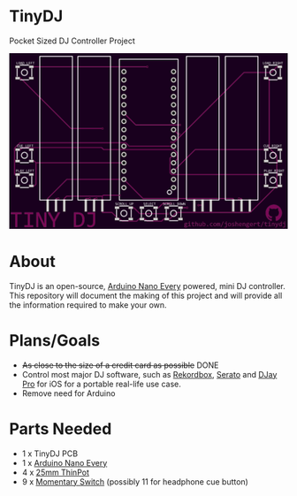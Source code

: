 # TinyDJ
Pocket Sized DJ Controller Project

![Current PCB Design](https://github.com/joshengert/tinydj/blob/main/Images/board%20v1.1.png)

# About

TinyDJ is an open-source, [Arduino Nano Every](https://store-usa.arduino.cc/products/arduino-nano-every) powered, mini DJ controller. This repository will document the making of this project and will provide all the information required to make your own.

# Plans/Goals

- ~~As close to the size of a credit card as possible~~ DONE
- Control most major DJ software, such as [Rekordbox](https://rekordbox.com/en/), [Serato](https://serato.com/) and [DJay Pro](https://www.algoriddim.com/djay-ios) for iOS for a portable real-life use case.
- Remove need for Arduino

# Parts Needed
- 1 x TinyDJ PCB
- 1 x [Arduino Nano Every](https://store-usa.arduino.cc/products/arduino-nano-every)
- 4 x [25mm ThinPot](https://nz.mouser.com/ProductDetail/Spectra-Symbol/TSP-L-0025-103-3-ST?qs=rVuZtzXoae6EOFzxvRpBeA%3D%3D)
- 9 x [Momentary Switch](https://www.digikey.co.nz/en/products/detail/e-switch/TL3315NF250Q/1870402?utm_adgroup=Switches&utm_source=google&utm_medium=cpc&utm_campaign=Dynamic%20Search_EN_Product&utm_term=&productid=&gclid=Cj0KCQjwyMiTBhDKARIsAAJ-9VscMVMfyYFryxYFPqRIQQQ4ivs6r9pp4buXQMoQR4eGdZchLZb1LGkaAgVCEALw_wcB) (possibly 11 for headphone cue button)





